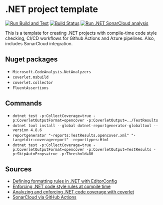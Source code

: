 # .NET project template

[![Run Build and Test](https://github.com/kolosovpetro/DotnetTemplate/actions/workflows/run-build-and-test.yml/badge.svg)](https://github.com/kolosovpetro/DotnetTemplate/actions/workflows/run-build-and-test.yml)
[![Build Status](https://dev.azure.com/RazumovskyPrivateProjects/DotnetTemplate/_apis/build/status/build-dotnet-template?branchName=master)](https://dev.azure.com/RazumovskyPrivateProjects/DotnetTemplate/_build/latest?definitionId=2&branchName=master)
[![Run .NET SonarCloud analysis](https://github.com/kolosovpetro/DotnetTemplate/actions/workflows/sonar-scan.yml/badge.svg)](https://github.com/kolosovpetro/DotnetTemplate/actions/workflows/sonar-scan.yml)

This is a template for creating .NET projects with compile-time code style checking, CI/CD workflows for Github Actions
and Azure pipelines.
Also, includes SonarCloud integration.

## Nuget packages

- `Microsoft.CodeAnalysis.NetAnalyzers`
- `coverlet.msbuild`
- `coverlet.collector`
- `FluentAssertions`

## Commands

- `dotnet test -p:CollectCoverage=true -p:CoverletOutputFormat=opencover -p:CoverletOutput=../TestResults`
- `dotnet tool install --global dotnet-reportgenerator-globaltool --version 4.8.6`
- `reportgenerator "-reports:TestResults.opencover.xml" "-targetdir:coveragereport" -reporttypes:Html`
- `dotnet test -p:CollectCoverage=true -p:CoverletOutputFormat=opencover -p:CoverletOutput=TestResults -p:SkipAutoProps=true -p:Threshold=80`

## Sources

- [Defining formatting rules in .NET with EditorConfig](https://blog.genezini.com/p/defining-formatting-rules-in-.net-with-editorconfig)
- [Enforcing .NET code style rules at compile time](https://blog.genezini.com/p/enforcing-.net-code-style-rules-at-compile-time)
- [Analyzing and enforcing .NET code coverage with coverlet](https://blog.genezini.com/p/analyzing-and-enforcing-.net-code-coverage-with-coverlet)
- [SonarCloud via GitHub Actions](https://github.com/kolosovpetro/SonarCloudViaGithubActions)
